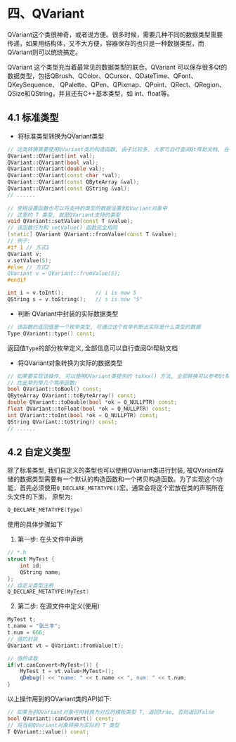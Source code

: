 # 四、QVariant
QVariant这个类很神奇，或者说方便。很多时候，需要几种不同的数据类型需要传递，如果用结构体，又不大方便，容器保存的也只是一种数据类型，而QVariant则可以统统搞定。

QVariant 这个类型充当着最常见的数据类型的联合。QVariant 可以保存很多Qt的数据类型，包括QBrush、QColor、QCursor、QDateTime、QFont、QKeySequence、 QPalette、QPen、QPixmap、QPoint、QRect、QRegion、QSize和QString，并且还有C++基本类型，如 int、float等。

## 4.1 标准类型
- 将标准类型转换为QVariant类型

```C++
// 这类转换需要使用QVariant类的构造函数, 由于比较多, 大家可自行查阅Qt帮助文档, 在这里简单写几个
QVariant::QVariant(int val);
QVariant::QVariant(bool val);
QVariant::QVariant(double val);
QVariant::QVariant(const char *val);
QVariant::QVariant(const QByteArray &val);
QVariant::QVariant(const QString &val);
// ......
    
// 使用设置函数也可以将支持的类型的数据设置到QVariant对象中
// 这里的 T 类型, 就是QVariant支持的类型
void QVariant::setValue(const T &value);
// 该函数行为和 setValue() 函数完全相同
[static] QVariant QVariant::fromValue(const T &value);
// 例子:
#if 1 // 方式1
QVariant v;
v.setValue(5);
#else // 方式2
QVariant v = QVariant::fromValue(5);
#endif

int i = v.toInt();          // i is now 5
QString s = v.toString();   // s is now "5"
```

- 判断 QVariant中封装的实际数据类型

```C++
// 该函数的返回值是一个枚举类型, 可通过这个枚举判断出实际是什么类型的数据
Type QVariant::type() const;
```
返回值`Type`的部分枚举定义, 全部信息可以自行查阅Qt帮助文档


- 将QVariant对象转换为实际的数据类型

```C++
// 如果要实现该操作, 可以使用QVariant类提供的 toXxx() 方法, 全部转换可以参考Qt帮助文档
// 在此举列举几个常用函数:
bool QVariant::toBool() const;
QByteArray QVariant::toByteArray() const;
double QVariant::toDouble(bool *ok = Q_NULLPTR) const;
float QVariant::toFloat(bool *ok = Q_NULLPTR) const;
int QVariant::toInt(bool *ok = Q_NULLPTR) const;
QString QVariant::toString() const;
// ......
```

## 4.2 自定义类型
除了标准类型, 我们自定义的类型也可以使用QVariant类进行封装, 被QVariant存储的数据类型需要有一个默认的构造函数和一个拷贝构造函数。为了实现这个功能，首先必须使用`Q_DECLARE_METATYPE()`宏。通常会将这个宏放在类的声明所在头文件的下面， 原型为:

```C++
Q_DECLARE_METATYPE(Type)
```
使用的具体步骤如下

1. 第一步: 在头文件中声明

```C++
// *.h
struct MyTest {
    int id;
    QString name;
};
// 自定义类型注册
Q_DECLARE_METATYPE(MyTest)
```

2. 第二步: 在源文件中定义(使用)

```C++
MyTest t;
t.name = "张三丰";
t.num = 666;
// 值的封装
QVariant vt = QVariant::fromValue(t);

// 值的读取
if(vt.canConvert<MyTest>()) {
    MyTest t = vt.value<MyTest>();
    qDebug() << "name: " << t.name << ", num: " << t.num;
}
```

以上操作用到的QVariant类的API如下:

```C++
// 如果当前QVariant对象可用转换为对应的模板类型 T, 返回true, 否则返回false
bool QVariant::canConvert() const;
// 将当前QVariant对象转换为实际的 T 类型
T QVariant::value() const;
```
